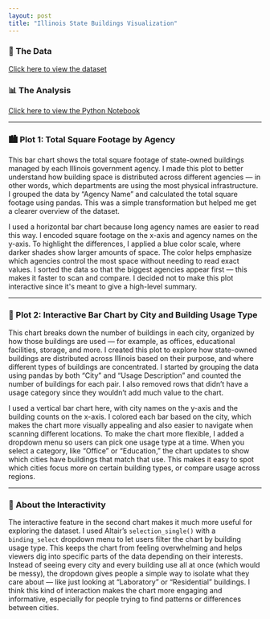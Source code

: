 ```yaml
---
layout: post
title: "Illinois State Buildings Visualization"
---
```


### 🔗 The Data  
[Click here to view the dataset](https://raw.githubusercontent.com/UIUC-iSchool-DataViz/is445_data/main/building_inventory.csv)

### 📊 The Analysis  
[Click here to view the Python Notebook](https://github.com/Olivialxy/Olivialxy.github.io/blob/main/HW5.ipynb)

---

### 🏙️ Plot 1: Total Square Footage by Agency

This bar chart shows the total square footage of state-owned buildings managed by each Illinois government agency. I made this plot to better understand how building space is distributed across different agencies — in other words, which departments are using the most physical infrastructure. I grouped the data by “Agency Name” and calculated the total square footage using pandas. This was a simple transformation but helped me get a clearer overview of the dataset. 

I used a horizontal bar chart because long agency names are easier to read this way. I encoded square footage on the x-axis and agency names on the y-axis. To highlight the differences, I applied a blue color scale, where darker shades show larger amounts of space. The color helps emphasize which agencies control the most space without needing to read exact values. I sorted the data so that the biggest agencies appear first — this makes it faster to scan and compare. I decided not to make this plot interactive since it's meant to give a high-level summary.

---

### 📌 Plot 2: Interactive Bar Chart by City and Building Usage Type

This chart breaks down the number of buildings in each city, organized by how those buildings are used — for example, as offices, educational facilities, storage, and more. I created this plot to explore how state-owned buildings are distributed across Illinois based on their purpose, and where different types of buildings are concentrated. I started by grouping the data using pandas by both “City” and “Usage Description” and counted the number of buildings for each pair. I also removed rows that didn’t have a usage category since they wouldn’t add much value to the chart.

I used a vertical bar chart here, with city names on the y-axis and the building counts on the x-axis. I colored each bar based on the city, which makes the chart more visually appealing and also easier to navigate when scanning different locations. To make the chart more flexible, I added a dropdown menu so users can pick one usage type at a time. When you select a category, like “Office” or “Education,” the chart updates to show which cities have buildings that match that use. This makes it easy to spot which cities focus more on certain building types, or compare usage across regions.

---

### 🎯 About the Interactivity

The interactive feature in the second chart makes it much more useful for exploring the dataset. I used Altair’s `selection_single()` with a `binding_select` dropdown menu to let users filter the chart by building usage type. This keeps the chart from feeling overwhelming and helps viewers dig into specific parts of the data depending on their interests. Instead of seeing every city and every building use all at once (which would be messy), the dropdown gives people a simple way to isolate what they care about — like just looking at “Laboratory” or “Residential” buildings. I think this kind of interaction makes the chart more engaging and informative, especially for people trying to find patterns or differences between cities.
